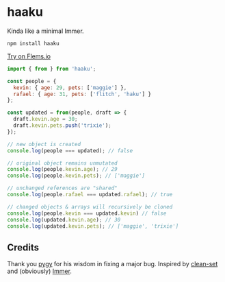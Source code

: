 # haaku

Kinda like a minimal Immer.

```shell
npm install haaku
```

[Try on Flems.io](https://flems.io/#0=N4IgZglgNgpgziAXAbVAOwIYFsZJAOgAsAXLKEAGhAGMB7NYmBvEAXwvW10QICsEqdBk2J4hcYgAJgksACdaWSa0kBeSYQwYA1gFcA3AB00x8VIAOMWudhrpxyZO0wAbhDSJpkjAHMYngCYATgpJS2I4T2QAcixfHwgYaIBdZQoHSTkMMAwYKE8ZX39JAGYARlDwyMkYsCgIYmpCaNDozT0U5WNWIxM0M0ldcwATDEZhu3lFAApLa1hQ4aywKVUAPns0RyXs4nxnNzR8IrsSgAZe7eW9g-d8KvvdOEJp6OI5CAAPROiASl7WP9jMYAPQgyRoGAAd0ktAARrwYNQpBA4JJqHIYGMYMNTPQ4LRYPgoLQfLMrDYYGpVOohqNxv9JGDZBgoHAYMC0MzaB8EpgoLCEUipJi4u40bo0FhdMRsbj+vjCTBiaTyfNlbcjkVGczgni0ASiSSyXNKftXHcqjrwTE4j4EklkpzmZKmhg0H4JpiwDBMf14N5MZJDCBnhhMbiQPrDcrjWqzctcgKabSRnL8Im8tbJO9dBy+sy3R6cYLEci0QAyQNZACeaKh0AFmOoujkcAgLjyNckcKp1BJkPl4iVKpNFKJmupqfpOPNh1+TPBOTZ+eHRtVdPTmuOfmz52jI7jm-Gc8tMAi2dt8R+rXeXx+yUoobywog+LwZ0QARKbA4IEwOB4Pg1BwAIND0IwzA8GwyRUPUaDaAgKCcIBPCaDouhPq25BocQxDmJEYKSuY2g+MBigguhegAAJnPgZT0SCwyosQlFaHo+BYHc-BPsQNaWHgcAYhA5iiFQ5hjE08BIMgslnFQUjEKoICwcgAC0FQgMAfjENMMAULQvzALAUhoKoACEFRyKoMDILQyT6JixCtlscgqRQyCacgsHWZCMIAOpYtoACyGDmAZqgAIJyLW+CotFtYUGZMDrLgqnySAFYVgA8nC7kACwBBQ+UAOwUGUJX5eVlWqcgGW0HxljZWA0zuepmluapmlpR5GW-CmuWIu5FXVRQ34lGNJQlLVGWNT17VUFlel2ckqjAPgG1yOwZnmWcvwUAlGA1nFcCHTW0xyL8bWaRQYBrTpekUMQt0UBARkQC15mDcKRAYHA2VQmgj3EL8AA+oO0HpvxZSGsAesQhAhimINOS5kgAEowHUP0Pfpz1gP8H0Xb9cDTBANnIMQyS-L8qNyK5+APW9+gmWEqiQ29FAYKoQNveD5iOeeaPmAA-LZVOqMgG1xckiAYG1GVLbZbUaVQ9mS9LciwTte1JSLfmSAACgonznbZ9lPb8iBbT010Kat60bRAgJcyLujLVTVvOz0YCusQb5bO7+mGcAdNbLQqhyIz55Q+DBvG7QpuPQTFBR5opMwGDoN7OYTwvJnWVR+yunB-ttCsArVDKvI7lBPJAQABxVQEACsDdjW3M1UED+kq5ptB2+AlcgEZrN993a3SzAPRh7C0zxyb51oJb+1oIPEAUOY7NQyLUsbTAss978IuO-g0+IBcRPmeYvwIwoMIAKIxTy0whgAmrQujou6sJoFA3Z0HMN2eEZYIiwjkNWI6cB8Ahn+GAF+LV3Y30JqoHO1hpj-FpvgYYL5GBk3+LPcww9WCAiurBFu8kyj5QAGwUBbi3Iq9CAjJFgs+WAyIA5IRAJ+ahQQggwVYEAA)

```js
import { from } from 'haaku';

const people = {
  kevin: { age: 29, pets: ['maggie'] },
  rafael: { age: 31, pets: ['flitch', 'haku'] }
};

const updated = from(people, draft => {
  draft.kevin.age = 30;
  draft.kevin.pets.push('trixie');
});

// new object is created
console.log(people === updated); // false

// original object remains unmutated
console.log(people.kevin.age); // 29
console.log(people.kevin.pets); // ['maggie']

// unchanged references are "shared"
console.log(people.rafael === updated.rafael); // true

// changed objects & arrays will recursively be cloned
console.log(people.kevin === updated.kevin) // false
console.log(updated.kevin.age); // 30
console.log(updated.kevin.pets); // ['maggie', 'trixie']
```

## Credits

Thank you [pygy](https://github.com/pygy) for his wisdom in fixing a major bug. Inspired by [clean-set](https://github.com/fwilkerson/clean-set) and (obviously) [Immer](https://github.com/immerjs/immer).
